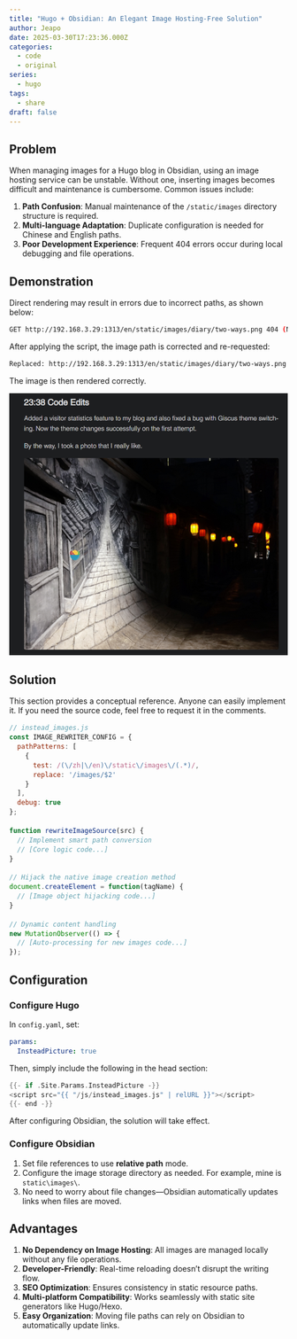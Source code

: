 ```yaml
---
title: "Hugo + Obsidian: An Elegant Image Hosting-Free Solution"
author: Jeapo
date: 2025-03-30T17:23:36.000Z
categories:
  - code
  - original
series:
  - hugo
tags:
  - share
draft: false
---
```


## Problem

When managing images for a Hugo blog in Obsidian, using an image hosting service can be unstable. Without one, inserting images becomes difficult and maintenance is cumbersome. Common issues include:

1. **Path Confusion**: Manual maintenance of the `/static/images` directory structure is required.
2. **Multi-language Adaptation**: Duplicate configuration is needed for Chinese and English paths.
3. **Poor Development Experience**: Frequent 404 errors occur during local debugging and file operations.

## Demonstration

Direct rendering may result in errors due to incorrect paths, as shown below:

```bash
GET http://192.168.3.29:1313/en/static/images/diary/two-ways.png 404 (Not Found)
```

After applying the script, the image path is corrected and re-requested:

```bash
Replaced: http://192.168.3.29:1313/en/static/images/diary/two-ways.png -> http://192.168.3.29:1313/images/diary/two-ways.png
```

The image is then rendered correctly.

![](../../../../static/images/截图示例.png)

## Solution

This section provides a conceptual reference. Anyone can easily implement it. If you need the source code, feel free to request it in the comments.

```js
// instead_images.js
const IMAGE_REWRITER_CONFIG = {
  pathPatterns: [
    { 
      test: /(\/zh|\/en)\/static\/images\/(.*)/,
      replace: '/images/$2' 
    }
  ],
  debug: true
};

function rewriteImageSource(src) {
  // Implement smart path conversion
  // [Core logic code...]
}

// Hijack the native image creation method
document.createElement = function(tagName) {
  // [Image object hijacking code...]
}

// Dynamic content handling
new MutationObserver(() => {
  // [Auto-processing for new images code...]
});
```

## Configuration

### Configure Hugo

In `config.yaml`, set:

```yml
params:
  InsteadPicture: true
```

Then, simply include the following in the head section:

```go
{{- if .Site.Params.InsteadPicture -}}
<script src="{{ "/js/instead_images.js" | relURL }}"></script>
{{- end -}}
```

After configuring Obsidian, the solution will take effect.

### Configure Obsidian

1. Set file references to use **relative path** mode.
2. Configure the image storage directory as needed. For example, mine is `static\images\`.
3. No need to worry about file changes—Obsidian automatically updates links when files are moved.

## Advantages

1. **No Dependency on Image Hosting**: All images are managed locally without any file operations.
2. **Developer-Friendly**: Real-time reloading doesn’t disrupt the writing flow.
3. **SEO Optimization**: Ensures consistency in static resource paths.
4. **Multi-platform Compatibility**: Works seamlessly with static site generators like Hugo/Hexo.
5. **Easy Organization**: Moving file paths can rely on Obsidian to automatically update links.

